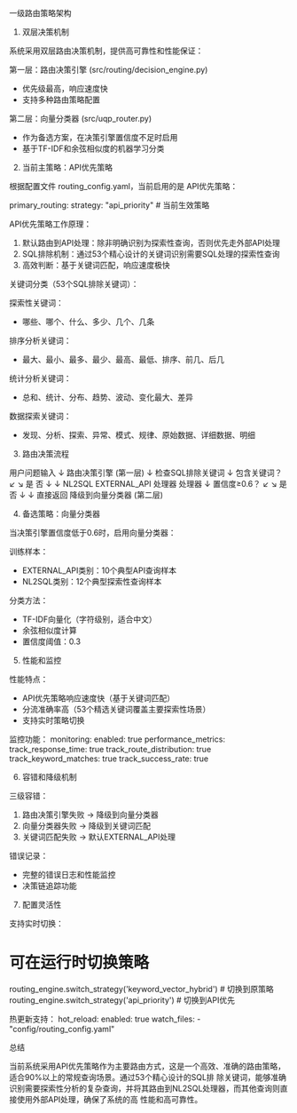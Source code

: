   一级路由策略架构

  1. 双层决策机制

  系统采用双层路由决策机制，提供高可靠性和性能保证：

  第一层：路由决策引擎 (src/routing/decision_engine.py)
  - 优先级最高，响应速度快
  - 支持多种路由策略配置

  第二层：向量分类器 (src/uqp_router.py)
  - 作为备选方案，在决策引擎置信度不足时启用
  - 基于TF-IDF和余弦相似度的机器学习分类

  2. 当前主策略：API优先策略

  根据配置文件 routing_config.yaml，当前启用的是 API优先策略：

  primary_routing:
    strategy: "api_priority"  # 当前生效策略

  API优先策略工作原理：

  1. 默认路由到API处理：除非明确识别为探索性查询，否则优先走外部API处理
  2. SQL排除机制：通过53个精心设计的关键词识别需要SQL处理的探索性查询
  3. 高效判断：基于关键词匹配，响应速度极快

  关键词分类（53个SQL排除关键词）：

  探索性关键词：
  - 哪些、哪个、什么、多少、几个、几条

  排序分析关键词：
  - 最大、最小、最多、最少、最高、最低、排序、前几、后几

  统计分析关键词：
  - 总和、统计、分布、趋势、波动、变化最大、差异

  数据探索关键词：
  - 发现、分析、探索、异常、模式、规律、原始数据、详细数据、明细

  3. 路由决策流程

  用户问题输入
        ↓
  路由决策引擎 (第一层)
        ↓
  检查SQL排除关键词
        ↓
  包含关键词？
     ↙        ↘
    是         否
    ↓          ↓
  NL2SQL      EXTERNAL_API
  处理器      处理器
        ↓
  置信度≥0.6？
     ↙        ↘
    是         否
    ↓          ↓
  直接返回   降级到向量分类器 (第二层)

  4. 备选策略：向量分类器

  当决策引擎置信度低于0.6时，启用向量分类器：

  训练样本：
  - EXTERNAL_API类别：10个典型API查询样本
  - NL2SQL类别：12个典型探索性查询样本

  分类方法：
  - TF-IDF向量化（字符级别，适合中文）
  - 余弦相似度计算
  - 置信度阈值：0.3

  5. 性能和监控

  性能特点：
  - API优先策略响应速度快（基于关键词匹配）
  - 分流准确率高（53个精选关键词覆盖主要探索性场景）
  - 支持实时策略切换

  监控功能：
  monitoring:
    enabled: true
    performance_metrics:
      track_response_time: true
      track_route_distribution: true
      track_keyword_matches: true
      track_success_rate: true

  6. 容错和降级机制

  三级容错：
  1. 路由决策引擎失败 → 降级到向量分类器
  2. 向量分类器失败 → 降级到关键词匹配
  3. 关键词匹配失败 → 默认EXTERNAL_API处理

  错误记录：
  - 完整的错误日志和性能监控
  - 决策链追踪功能

  7. 配置灵活性

  支持实时切换：
  # 可在运行时切换策略
  routing_engine.switch_strategy('keyword_vector_hybrid')  # 切换到原策略
  routing_engine.switch_strategy('api_priority')           # 切换到API优先

  热更新支持：
  hot_reload:
    enabled: true
    watch_files:
      - "config/routing_config.yaml"

  总结

  当前系统采用API优先策略作为主要路由方式，这是一个高效、准确的路由策略，适合90%以上的常规查询场景。通过53个精心设计的SQL排
  除关键词，能够准确识别需要探索性分析的复杂查询，并将其路由到NL2SQL处理器，而其他查询则直接使用外部API处理，确保了系统的高
  性能和高可靠性。